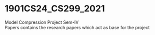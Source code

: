 # 1901CS24_CS299_2021
Model Compression Project Sem-IV<br/>
Papers contains the research papers which act as base for the project
